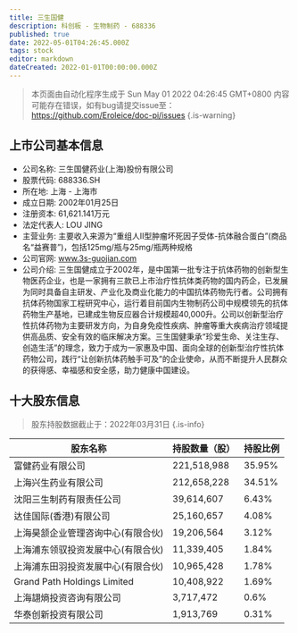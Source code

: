 ```yaml
---
title: 三生国健
description: 科创板 - 生物制药 - 688336
published: true
date: 2022-05-01T04:26:45.000Z
tags: stock
editor: markdown
dateCreated: 2022-01-01T00:00:00.000Z
---
```


> 本页面由自动化程序生成于 Sun May 01 2022 04:26:45 GMT+0800
> 内容可能存在错误，如有bug请提交issue至：https://github.com/Eroleice/doc-pi/issues
{.is-warning}

## 上市公司基本信息
- 公司名称: 三生国健药业(上海)股份有限公司
- 股票代码: 688336.SH
- 所在地: 上海 - 上海市
- 成立日期: 2002年01月25日
- 注册资本: 61,621.141万元
- 法定代表人: LOU JING
- 主营业务: 主要收入来源为“重组人II型肿瘤坏死因子受体-抗体融合蛋白”(商品名“益赛普”)，包括125mg/瓶与25mg/瓶两种规格
- 公司官网: www.3s-guojian.com
- 公司介绍: 三生国健成立于2002年，是中国第一批专注于抗体药物的创新型生物医药企业，也是一家拥有三款已上市治疗性抗体类药物的国内药企，已发展为同时具备自主研发、产业化及商业化能力的中国抗体药物先行者。公司拥有抗体药物国家工程研究中心，运行着目前国内生物制药公司中规模领先的抗体药物生产基地，已建成生物反应器合计规模超40,000升。公司以创新型治疗性抗体药物为主要研发方向，为自身免疫性疾病、肿瘤等重大疾病治疗领域提供高品质、安全有效的临床解决方案。三生国健秉承“珍爱生命、关注生存、创造生活”的理念，致力于成为一家惠及中国、面向全球的创新型治疗性抗体药物公司，践行“让创新抗体药触手可及”的企业使命，从而不断提升人民群众的获得感、幸福感和安全感，助力健康中国建设。


## 十大股东信息
> 股东持股数据截止于：2022年03月31日
{.is-info}

| 股东名称 | 持股数量（股） | 持股比例 |
| --- | --- | --- |
| 富健药业有限公司 | 221,518,988 | 35.95% |
| 上海兴生药业有限公司 | 212,658,228 | 34.51% |
| 沈阳三生制药有限责任公司 | 39,614,607 | 6.43% |
| 达佳国际(香港)有限公司 | 25,160,657 | 4.08% |
| 上海昊颔企业管理咨询中心(有限合伙) | 19,206,564 | 3.12% |
| 上海浦东领驭投资发展中心(有限合伙) | 11,339,405 | 1.84% |
| 上海浦东田羽投资发展中心(有限合伙) | 10,965,428 | 1.78% |
| Grand Path   Holdings Limited | 10,408,922 | 1.69% |
| 上海翃熵投资咨询有限公司 | 3,717,472 | 0.6% |
| 华泰创新投资有限公司 | 1,913,769 | 0.31% |




